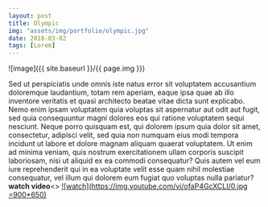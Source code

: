 ```yaml
---
layout: post
title: Olympic
img: "assets/img/portfolio/olympic.jpg"
date: 2018-03-02
tags: [Lorem]
---
```


![image]({{ site.baseurl }}/{{ page.img }})

Sed ut perspiciatis unde omnis iste natus error sit voluptatem accusantium doloremque laudantium, totam rem aperiam, eaque ipsa quae ab illo inventore veritatis et quasi architecto beatae vitae dicta sunt explicabo. Nemo enim ipsam voluptatem <a>quia voluptas sit aspernatur</a> aut odit aut fugit, sed quia consequuntur magni dolores eos qui ratione voluptatem sequi nesciunt. Neque porro quisquam est, qui dolorem ipsum quia dolor sit amet, consectetur, adipisci velit, sed quia non numquam eius <a>modi tempora incidunt</a> ut labore et dolore magnam aliquam quaerat voluptatem. Ut enim ad minima veniam, quis nostrum exercitationem ullam corporis suscipit laboriosam, nisi ut aliquid ex ea commodi consequatur? Quis autem vel eum iure reprehenderit qui in ea voluptate velit esse quam nihil molestiae consequatur, vel illum qui dolorem eum fugiat quo voluptas nulla pariatur?
<br>
<b>watch video</b><>
[![watch](https://img.youtube.com/vi/ofaP4GcXCLI/0.jpg =900*650)](https://www.youtube.com/watch?v=ofaP4GcXCLI "c.realTimes")
